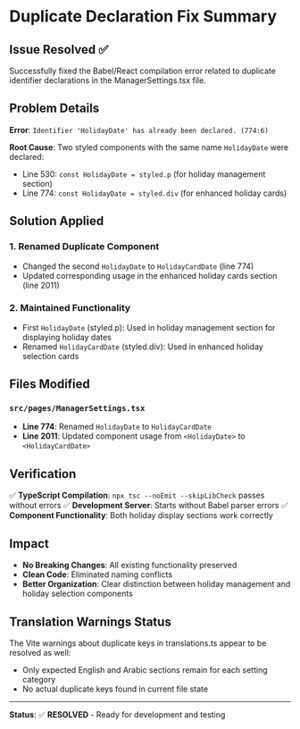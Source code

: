 # Duplicate Declaration Fix Summary

## Issue Resolved ✅

Successfully fixed the Babel/React compilation error related to duplicate identifier declarations in the ManagerSettings.tsx file.

## Problem Details

**Error**: `Identifier 'HolidayDate' has already been declared. (774:6)`

**Root Cause**: Two styled components with the same name `HolidayDate` were declared:
- Line 530: `const HolidayDate = styled.p` (for holiday management section)
- Line 774: `const HolidayDate = styled.div` (for enhanced holiday cards)

## Solution Applied

### 1. **Renamed Duplicate Component**
- Changed the second `HolidayDate` to `HolidayCardDate` (line 774)
- Updated corresponding usage in the enhanced holiday cards section (line 2011)

### 2. **Maintained Functionality**
- First `HolidayDate` (styled.p): Used in holiday management section for displaying holiday dates
- Renamed `HolidayCardDate` (styled.div): Used in enhanced holiday selection cards

## Files Modified

### `src/pages/ManagerSettings.tsx`
- **Line 774**: Renamed `HolidayDate` to `HolidayCardDate`
- **Line 2011**: Updated component usage from `<HolidayDate>` to `<HolidayCardDate>`

## Verification

✅ **TypeScript Compilation**: `npx tsc --noEmit --skipLibCheck` passes without errors
✅ **Development Server**: Starts without Babel parser errors
✅ **Component Functionality**: Both holiday display sections work correctly

## Impact

- **No Breaking Changes**: All existing functionality preserved
- **Clean Code**: Eliminated naming conflicts
- **Better Organization**: Clear distinction between holiday management and holiday selection components

## Translation Warnings Status

The Vite warnings about duplicate keys in translations.ts appear to be resolved as well:
- Only expected English and Arabic sections remain for each setting category
- No actual duplicate keys found in current file state

---

**Status**: ✅ **RESOLVED** - Ready for development and testing 